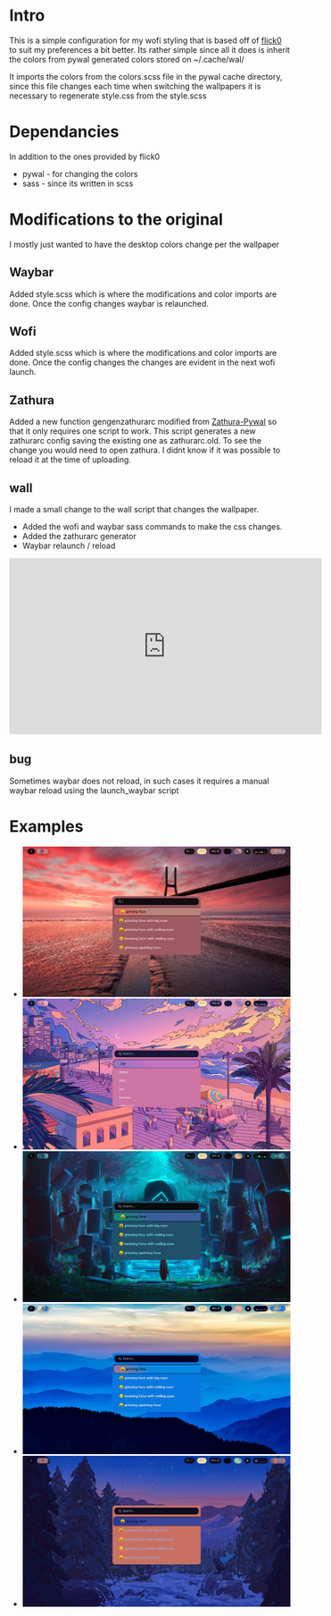 # Intro
This is a simple configuration for my wofi styling that is based off of <a href=“https://github.com/flick0/dotfiles”>flick0</a> to suit my preferences a bit better. Its rather simple since all it does is inherit the colors from pywal generated colors stored on ~/.cache/wal/

It imports the colors from the colors.scss file in the pywal cache directory, since this file changes each time when switching the wallpapers it is necessary to regenerate style.css from the style.scss 

# Dependancies 
In addition to the ones provided by flick0
- pywal - for changing the colors
- sass - since its written in scss

# Modifications to the original
I mostly just wanted to have the desktop colors change per the wallpaper

## Waybar

Added style.scss which is where the modifications and color imports are done.
Once the config changes waybar is relaunched.

## Wofi

Added style.scss which is where the modifications and color imports are done.
Once the config changes the changes are evident in the next wofi launch.

## Zathura

Added a new function gengenzathurarc modified from <a href=“https://github.com/GideonWolfe/Zathura-Pywal.git”>Zathura-Pywal</a> so that it only requires one script to work. This script generates a new zathurarc config saving the existing one as zathurarc.old. To see the change you would need to open zathura. I didnt know if it was possible to reload it at the time of uploading.

## wall

I made a small change to the wall script that changes the wallpaper.
- Added the wofi and waybar sass commands to make the css changes.
- Added the zathurarc generator
- Waybar relaunch / reload

<iframe width="560" height="315" src="https://www.youtube-nocookie.com/embed/DC7Y6sC7Ae4" title="YouTube video player" frameborder="0" allow="accelerometer; autoplay; clipboard-write; encrypted-media; gyroscope; picture-in-picture; web-share" allowfullscreen></iframe>

## bug

Sometimes waybar does not reload, in such cases it requires a manual waybar reload using the launch_waybar script

# Examples
- ![Pasted-image-2.png](.attatchments/Pasted-image-2.png)
- ![Pasted-image-3.png](.attatchments/Pasted-image-3.png)
- ![Pasted-image-7.png](.attatchments/Pasted-image-7.png)
- ![Pasted-image-4.png](.attatchments/Pasted-image-4.png)
- ![Pasted-image-5.png](.attatchments/Pasted-image-5.png)
